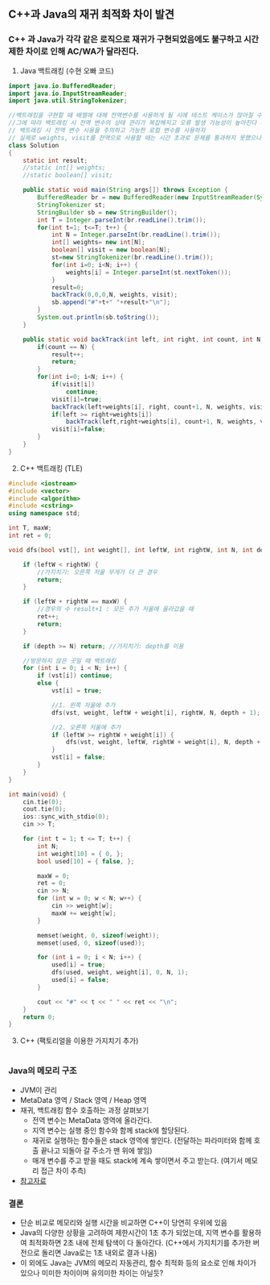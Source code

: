 ## C++과 Java의 재귀 최적화 차이 발견
### C++ 과 Java가 각각 같은 로직으로 재귀가 구현되었음에도 불구하고 시간 제한 차이로 인해 AC/WA가 달라진다.


1. Java 백트래킹 (수현 오빠 코드)

```java
import java.io.BufferedReader;
import java.io.InputStreamReader;
import java.util.StringTokenizer;

//백트래킹을 구현할 때 배열에 대해 전역변수를 사용하게 될 시에 테스트 케이스가 많아질 수록 재사용량 또한 증가하는 경향이 존재한다.
//그에 따라 백트래킹 시 전역 변수의 상태 관리가 복잡해지고 오류 발생 가능성이 높아진다 -> 시간 초과, 메모리 사용량 초과의 주요 원인
// 백트래킹 시 전역 변수 사용을 주의하고 가능한 로컬 변수를 사용하자
// 실제로 weights, visit를 전역으로 사용할 때는 시간 초과로 문제를 통과하지 못했으나 지역변수로 전환 시 통과하였다.
class Solution
{
    static int result;
    //static int[] weights;
    //static boolean[] visit;

    public static void main(String args[]) throws Exception {
        BufferedReader br = new BufferedReader(new InputStreamReader(System.in));
        StringTokenizer st;
        StringBuilder sb = new StringBuilder();
        int T = Integer.parseInt(br.readLine().trim());
        for(int t=1; t<=T; t++) {
            int N = Integer.parseInt(br.readLine().trim());
            int[] weights= new int[N];
            boolean[] visit = new boolean[N];
            st=new StringTokenizer(br.readLine().trim());
            for(int i=0; i<N; i++) {
                weights[i] = Integer.parseInt(st.nextToken());
            }
            result=0;
            backTrack(0,0,0,N, weights, visit);
            sb.append("#"+t+" "+result+"\n");
        }
        System.out.println(sb.toString());
    }

    public static void backTrack(int left, int right, int count, int N, int[] weights, boolean[] visit) {
        if(count == N) {
            result++;
            return;
        }
        for(int i=0; i<N; i++) {
            if(visit[i])
                continue;
            visit[i]=true;
            backTrack(left+weights[i], right, count+1, N, weights, visit);
            if(left >= right+weights[i])
                backTrack(left,right+weights[i], count+1, N, weights, visit);
            visit[i]=false;
        }
    }
}
```


2. C++ 백트래킹 (TLE)

```cpp
#include <iostream>
#include <vector>
#include <algorithm>
#include <cstring>
using namespace std;

int T, maxW;
int ret = 0;

void dfs(bool vst[], int weight[], int leftW, int rightW, int N, int depth) {

	if (leftW < rightW) {
		//가지치기: 오른쪽 저울 무게가 더 큰 경우
		return;
	}

	if (leftW + rightW == maxW) {
		//경우의 수 result+1 : 모든 추가 저울에 올라갔을 때
		ret++;
		return;
	}

	if (depth >= N) return; //가지치기: depth를 이용

	//방문하지 않은 곳일 때 백트래킹
	for (int i = 0; i < N; i++) {
		if (vst[i]) continue;
		else {
			vst[i] = true;

			//1. 왼쪽 저울에 추가
			dfs(vst, weight, leftW + weight[i], rightW, N, depth + 1);

			//2. 오른쪽 저울에 추가
			if (leftW >= rightW + weight[i]) {
				dfs(vst, weight, leftW, rightW + weight[i], N, depth + 1);
			}
			vst[i] = false;
		}
	}
}

int main(void) {
	cin.tie(0);
	cout.tie(0);
	ios::sync_with_stdio(0);
	cin >> T;

	for (int t = 1; t <= T; t++) {
		int N;
		int weight[10] = { 0, };
		bool used[10] = { false, };

		maxW = 0;
		ret = 0;
		cin >> N;
		for (int w = 0; w < N; w++) {
			cin >> weight[w];
			maxW += weight[w];
		}

		memset(weight, 0, sizeof(weight));
		memset(used, 0, sizeof(used));

		for (int i = 0; i < N; i++) {
			used[i] = true;
			dfs(used, weight, weight[i], 0, N, 1);
			used[i] = false;
		}

		cout << "#" << t << " " << ret << "\n";
	}
	return 0;
}
```


3. C++ (팩토리얼을 이용한 가지치기 추가)
```cpp

```


### Java의 메모리 구조
- JVM이 관리
- MetaData 영역 / Stack 영역 / Heap 영역
- 재귀, 백트래킹 함수 호출하는 과정 살펴보기
  - 전역 변수는 MetaData 영역에 올라간다.
  - 지역 변수는 실행 중인 함수와 함께 stack에 할당된다.
  - 재귀로 실행하는 함수들은 stack 영역에 쌓인다. (전달하는 파라미터와 함께 호출 끝나고 되돌아 갈 주소가 맨 위에 쌓임)
  - 매개 변수를 주고 받을 때도 stack에 계속 쌓이면서 주고 받는다. (여기서 메모리 접근 차이 추측)
- [참고자료](https://yaboong.github.io/java/2018/05/26/java-memory-management/)


### 결론
- 단순 비교로 메모리와 실행 시간을 비교하면 C++이 당연히 우위에 있음
- Java의 다양한 상황을 고려하여 제한시간이 1초 추가 되었는데, 지역 변수를 활용하여 최적화하면 2초 내에 전체 탐색이 다 돌아간다.
  (C++에서 가지치기를 추가한 버전으로 돌리면 Java로는 1초 내외로 결과 나옴)
- 이 외에도 Java는 JVM의 메모리 자동관리, 함수 최적화 등의 요소로 인해 차이가 있으나 미미한 차이이며 유의미한 차이는 아닐듯?


